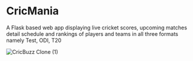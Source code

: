 # CricMania
A Flask based web app displaying live cricket scores, upcoming matches detail schedule and rankings of players and teams in all three formats namely Test, ODI, T20

![CricBuzz Clone (1)](https://user-images.githubusercontent.com/67231450/115118072-2e57ad80-9fbf-11eb-90fe-2acbc43e1295.png)
